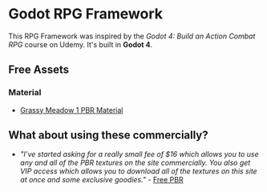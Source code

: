 # Godot RPG Framework

This RPG Framework was inspired by the _Godot 4: Build an Action Combat RPG_ course on Udemy. It's built in **Godot 4**.

## Free Assets

### Material

- [Grassy Meadow 1 PBR Material](https://freepbr.com/product/grassy-meadow1/)

## What about using these commercially?

- _"I’ve started asking for a really small fee of $16 which allows you to use any and all of the PBR textures on the site commercially. You also get VIP access which allows you to download all of the textures on this site at once and some exclusive goodies."_ - [Free PBR](https://freepbr.com/)

